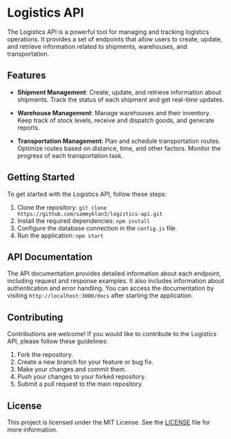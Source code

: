 # Logistics API

The Logistics API is a powerful tool for managing and tracking logistics operations. It provides a set of endpoints that allow users to create, update, and retrieve information related to shipments, warehouses, and transportation.

## Features

- **Shipment Management**: Create, update, and retrieve information about shipments. Track the status of each shipment and get real-time updates.

- **Warehouse Management**: Manage warehouses and their inventory. Keep track of stock levels, receive and dispatch goods, and generate reports.

- **Transportation Management**: Plan and schedule transportation routes. Optimize routes based on distance, time, and other factors. Monitor the progress of each transportation task.

## Getting Started

To get started with the Logistics API, follow these steps:

1. Clone the repository: `git clone https://github.com/sammyklan3/logistics-api.git`
2. Install the required dependencies: `npm install`
3. Configure the database connection in the `config.js` file.
4. Run the application: `npm start`

## API Documentation

The API documentation provides detailed information about each endpoint, including request and response examples. It also includes information about authentication and error handling. You can access the documentation by visiting `http://localhost:3000/docs` after starting the application.

## Contributing

Contributions are welcome! If you would like to contribute to the Logistics API, please follow these guidelines:

1. Fork the repository.
2. Create a new branch for your feature or bug fix.
3. Make your changes and commit them.
4. Push your changes to your forked repository.
5. Submit a pull request to the main repository.

## License

This project is licensed under the MIT License. See the [LICENSE](LICENSE) file for more information.
